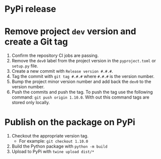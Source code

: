 PyPi release
===

# Remove project `dev` version and create a Git tag

1. Confirm the repository CI jobs are passing.
2. Remove the `dev0` label from the project version in the `pyproject.toml` or `setup.py` file.
3. Create a new commit with `Release version #.#.#`.
4. Tag the commit with `git tag #.#.#` where `#.#.#` is the version number.
5. Bump the project minor version number and add back the `dev0` to the version number.
6. Push the commits and push the tag. To push the tag use the following command: `git push origin 1.10.0`. With out this command tags are stored only locally.

# Publish on the package on PyPi

1. Checkout the appropriate version tag.
    - For example: `git checkout 1.10.0`
2. Build the Python package with `python -m build`
3. Upload to PyPi with `twine upload dist/*`
